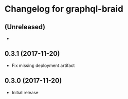 Changelog for graphql-braid
===============================

(Unreleased)
-------------------

- 

0.3.1 (2017-11-20)
-------------------

- Fix missing deployment artifact

0.3.0 (2017-11-20)
-------------------

- Initial release




